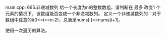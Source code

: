 main.cpp:
665.非递减数列
给一个长度为n的整数数组，请判断在 最多 改变1 个元素的情况下，该数组能否变成一个非递减数列。
定义一个非递减数列的：对于数组中任意的i(0<=i<=n-2)，总满足nums[i]<=nums[i+1]。

使用一次遍历的算法。
